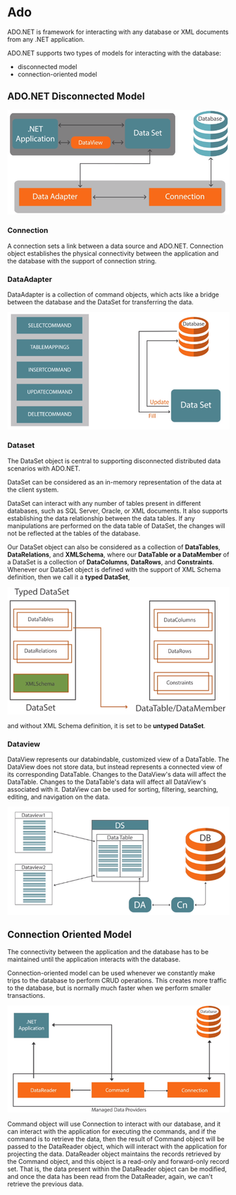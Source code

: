# Ado

ADO.NET is framework for interacting with any database or XML documents from any .NET application.

ADO.NET supports two types of models for interacting with the database:
- disconnected model
- connection-oriented model

## ADO.NET Disconnected Model

<img src="https://github.com/KiraDiShira/Ado/blob/master/AdoDisconnected/Images/adodisco1.PNG" />

### Connection

A connection sets a link between a data source and ADO.NET. Connection object establishes the physical connectivity between the application and the database with the support of connection string.

### DataAdapter

DataAdapter is a collection of command objects, which acts like a bridge between the database and the DataSet for transferring the data.

<img src="https://github.com/KiraDiShira/Ado/blob/master/AdoDisconnected/Images/adodisco2.PNG" />

### Dataset

The DataSet object is central to supporting disconnected distributed data scenarios with ADO.NET. 

DataSet can be considered as an in-memory representation of the data at the client system. 

DataSet can interact with any number of tables present in different databases, such as SQL Server, Oracle, or XML documents. It also supports establishing the data relationship between the data tables. If any manipulations are performed on the data table of DataSet, the changes will not be reflected at the tables of the database. 

Our DataSet object can also be considered as a collection of **DataTables**, **DataRelations**, and **XMLSchema**, where our **DataTable or a DataMember** of a DataSet is a collection of **DataColumns**, **DataRows**, and **Constraints**. Whenever our DataSet object is defined with the support of XML Schema definition, then we call it a **typed DataSet**, 

<img src="https://github.com/KiraDiShira/Ado/blob/master/AdoDisconnected/Images/adodisco3.PNG" />

and without XML Schema definition, it is set to be **untyped DataSet**. 

### Dataview

DataView represents our databindable, customized view of a DataTable. The DataView does not store data, but instead represents a connected view of its corresponding DataTable. Changes to the DataView's data will affect the DataTable. Changes to the DataTable's data will affect all DataView's associated with it. DataView can be used for sorting, filtering, searching, editing, and navigation on the data.

<img src="https://github.com/KiraDiShira/Ado/blob/master/AdoDisconnected/Images/adodisco4.PNG" />

## Connection Oriented Model

The connectivity between the application and the database has to be maintained until the application interacts with the database.

Connection-oriented model can be used whenever we constantly make trips to the database to perform CRUD operations. This creates more traffic to the database, but is normally much faster when we perform smaller transactions. 

<img src="https://github.com/KiraDiShira/Ado/blob/master/AdoDisconnected/Images/adodisco5.PNG" />

Command object will use Connection to interact with our database, and it can interact with the application for executing the commands, and if the command is to retrieve the data, then the result of Command object will be passed to the DataReader object, which will interact with the application for projecting the data. DataReader object maintains the records retrieved by the Command object, and this object is a read-only and forward-only record set. That is, the data present within the DataReader object can be modified, and once the data has been read from the DataReader, again, we can't retrieve the previous data.
